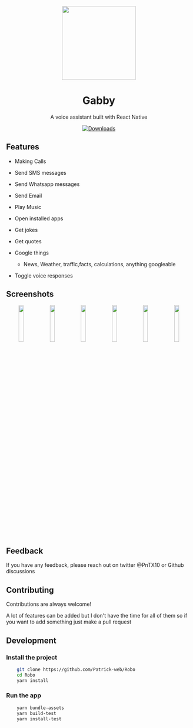 <div align="center">
    <img src="https://user-images.githubusercontent.com/56973177/180441767-7cc7735b-d233-409d-993e-5b4b967ca5fb.png" width="200" height="200" style="display: block; margin: 0 auto"/>
    <h1>Gabby</h1>
    <p>A voice assistant built with React Native</p>

[![Downloads](https://img.shields.io/badge/-React%20Native-3a83f9?style=for-the-badge&logo=react&logoColor=white&labelColor=2ec781)](https://reactnative.dev)

</div>

## Features

- Making Calls
- Send SMS messages
- Send Whatsapp messages
- Send Email
- Play Music
- Open installed apps
- Get jokes
- Get quotes
- Google things

  - News, Weather, traffic,facts, calculations, anything googleable

- Toggle voice responses

## Screenshots
<p align="center">
<img width="16%" src="https://user-images.githubusercontent.com/56973177/180152688-8cfaf616-0ee7-402a-981f-58ed3e5b2c07.png">
<img width="16%" src="https://user-images.githubusercontent.com/56973177/180152828-78fc4d64-8721-4cee-ade2-463ea1ab63b2.png"/>
<img width="16%" src="https://user-images.githubusercontent.com/56973177/180152764-4c6a5141-4930-4783-bd1e-b2feaec9b223.png"/>
<img width="16%" src="https://user-images.githubusercontent.com/56973177/180152842-9f45ea85-45c1-4ffc-a0ee-92069c4d99fb.png"/>
<img width="16%" src="https://user-images.githubusercontent.com/56973177/180152861-ae83ccf5-6e0f-4b58-a6ba-3d8bac20cc36.png"/>
<img width="16%" src="https://user-images.githubusercontent.com/56973177/180152870-9fc33ef1-dd4b-4cd5-9a16-146feb0bc321.png"/>
</p>

## Feedback

If you have any feedback, please reach out on twitter @PnTX10 or Github discussions

## Contributing

Contributions are always welcome!

A lot of features can be added but I don't have the time for all of them so if you want to add something
just make a pull request

## Development

### Install the project

```bash
    git clone https://github.com/Patrick-web/Robo
    cd Robo
    yarn install
```

### Run the app

```bash
    yarn bundle-assets
    yarn build-test
    yarn install-test
```
